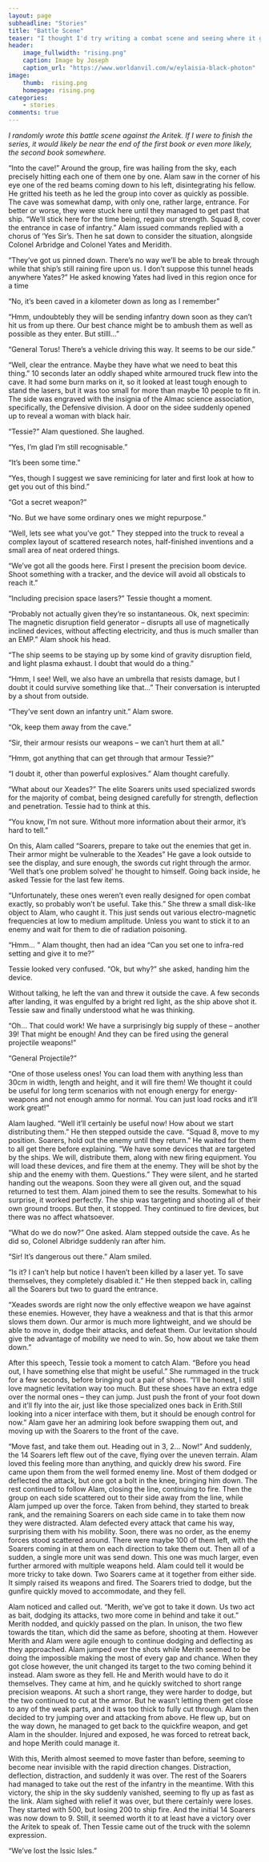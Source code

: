 ```yaml
---
layout: page
subheadline: "Stories"
title: "Battle Scene"
teaser: "I thought I'd try writing a combat scene and seeing where it goes - this was the result"
header:
    image_fullwidth: "rising.png"
    caption: Image by Joseph
    caption_url: "https://www.worldanvil.com/w/eylaisia-black-photon"
image:
    thumb:  rising.png
    homepage: rising.png
categories:
    - stories
comments: true
---
```


*I randomly wrote this battle scene against the Aritek. If I were to finish the series, it would likely be near the end of the first book or even more likely, the second book somewhere.*

<!--more-->

“Into the cave!” Around the group, fire was hailing from the sky, each precisely hitting each one of them one by one. Alam saw in the corner of his eye one of the red beams coming down to his left, disintegrating his fellow. He gritted his teeth as he led the group into cover as quickly as possible. The cave was somewhat damp, with only one, rather large, entrance. For better or worse, they were stuck here until they managed to get past that ship. “We’ll stick here for the time being, regain our strength. Squad 8, cover the entrance in case of infantry.” Alam issued commands replied with a chorus of ‘Yes Sir’s. Then he sat down to consider the situation, alongside Colonel Arbridge and Colonel Yates and Meridith.

“They’ve got us pinned down. There’s no way we’ll be able to break through while that ship’s still raining fire upon us. I don’t suppose this tunnel heads anywhere Yates?” He asked knowing Yates had lived in this region once for a time

“No, it’s been caved in a kilometer down as long as I remember”

“Hmm, undoubtebly they will be sending infantry down soon as they can’t hit us from up there. Our best chance might be to ambush them as well as possible as they enter. But stilll…”

“General Torus! There’s a vehicle driving this way. It seems to be our side.”

“Well, clear the entrance. Maybe they have what we need to beat this thing.” 10 seconds later an oddly shaped white armoured truck flew into the cave. It had some burn marks on it, so it looked at least tough enough to stand the lasers, but it was too small for more than maybe 10 people to fit in. The side was engraved with the insignia of the Almac science association, specifically, the Defensive division. A door on the sidee suddenly opened up to reveal a woman with black hair.

“Tessie?” Alam questioned. She laughed.

“Yes, I’m glad I’m still recognisable.”

“It’s been some time.”

“Yes, though I suggest we save reminicing for later and first look at how to get you out of this bind.”

“Got a secret weapon?”

“No. But we have some ordinary ones we might repurpose.”

“Well, lets see what you’ve got.” They stepped into the truck to reveal a complex layout of scattered research notes, half-finished inventions and a small area of neat ordered things.

“We’ve got all the goods here. First I present the precision boom device. Shoot something with a tracker, and the device will avoid all obsticals to reach it.”

“Including precision space lasers?” Tessie thought a moment.

“Probably not actually given they’re so instantaneous. Ok, next specimin: The magnetic disruption field generator – disrupts all use of magnetically inclined devices, without affecting electricity, and thus is much smaller than an EMP.” Alam shook his head.

“The ship seems to be staying up by some kind of gravity disruption field, and light plasma exhaust. I doubt that would do a thing.”

“Hmm, I see! Well, we also have an umbrella that resists damage, but I doubt it could survive something like that…” Their conversation is interupted by a shout from outside.

“They’ve sent down an infantry unit.” Alam swore.

“Ok, keep them away from the cave.”

“Sir, their armour resists our weapons – we can’t hurt them at all.”

“Hmm, got anything that can get through that armour Tessie?”

“I doubt it, other than powerful explosives.” Alam thought carefully.

“What about our Xeades?” The elite Soarers units used specialized swords for the majority of combat, being designed carefully for strength, deflection and penetration. Tessie had to think at this.

“You know, I’m not sure. Without more information about their armor, it’s hard to tell.”

On this, Alam called “Soarers, prepare to take out the enemies that get in. Their armor might be vulnerable to the Xeades” He gave a look outside to see the display, and sure enough, the swords cut right through the armor. ‘Well that’s one problem solved’ he thought to himself. Going back inside, he asked Tessie for the last few items.

“Unfortunately, these ones weren’t even really designed for open combat exactly, so probably won’t be useful. Take this.” She threw a small disk-like object to Alam, who caught it. This just sends out various electro-magnetic frequencies at low to medium amplitude. Unless you want to stick it to an enemy and wait for them to die of radiation poisoning.

“Hmm… ” Alam thought, then had an idea “Can you set one to infra-red setting and give it to me?”

Tessie looked very confused. “Ok, but why?” she asked, handing him the device.

Without talking, he left the van and threw it outside the cave. A few seconds after landing, it was engulfed by a bright red light, as the ship above shot it. Tessie saw and finally understood what he was thinking.

“Oh… That could work! We have a surprisingly big supply of these – another 39! That might be enough! And they can be fired using the general projectile weapons!”

“General Projectile?”

“One of those useless ones! You can load them with anything less than 30cm in width, length and height, and it will fire them! We thought it could be useful for long term scenarios with not enough energy for energy-weapons and not enough ammo for normal. You can just load rocks and it’ll work great!”

Alam laughed. “Well it’ll certainly be useful now! How about we start distributing them.” He then stepped outside the cave. “Squad 8, move to my position. Soarers, hold out the enemy until they return.” He waited for them to all get there before explaining. “We have some devices that are targeted by the ships. We will, distribute them, along with new firing equipment. You will load these devices, and fire them at the enemy. They will be shot by the ship and the enemy with them. Questions.” They were silent, and he started handing out the weapons. Soon they were all given out, and the squad returned to test them. Alam joined them to see the results. Somewhat to his surprise, it worked perfectly. The ship was targeting and shooting all of their own ground troops. But then, it stopped. They continued to fire devices, but there was no affect whatsoever.

“What do we do now?” One asked. Alam stepped outside the cave. As he did so, Colonel Albridge suddenly ran after him.

“Sir! It’s dangerous out there.” Alam smiled.

“Is it? I can’t help but notice I haven’t been killed by a laser yet. To save themselves, they completely disabled it.” He then stepped back in, calling all the Soarers but two to guard the entrance.

“Xeades swords are right now the only effective weapon we have against these enemies. However, they have a weakness and that is that this armor slows them down. Our armor is much more lightweight, and we should be able to move in, dodge their attacks, and defeat them. Our levitation should give the advantage of mobility we need to win. So, how about we take them down.”

After this speech, Tessie took a moment to catch Alam. “Before you head out, I have something else that might be useful.” She rummaged in the truck for a few seconds, before bringing out a pair of shoes. “I’ll be honest, I still love magnetic levitation way too much. But these shoes have an extra edge over the normal ones – they can jump. Just push the front of your foot down and it’ll fly into the air, just like those specialized ones back in Erith.Still looking into a nicer interface with them, but it should be enough control for now.” Alam gave her an admiring look before swapping them out, and moving up with the Soarers to the front of the cave.

“Move fast, and take them out. Heading out in 3, 2… Now!” And suddenly, the 14 Soarers left flew out of the cave, flying over the uneven terrain. Alam loved this feeling more than anything, and quickly drew his sword. Fire came upon them from the well formed enemy line. Most of them dodged or deflected the attack, but one got a bolt in the knee, bringing him down. The rest continued to follow Alam, closing the line, continuing to fire. Then the group on each side scattered out to their side away from the line, while Alam jumped up over the force. Taken from behind, they started to break rank, and the remaining Soarers on each side came in to take them now they were distracted. Alam defected every attack that came his way, surprising them with his mobility. Soon, there was no order, as the enemy forces stood scattered around. There were maybe 100 of them left, with the Soarers coming in at them on each direction to take them out. Then all of a sudden, a single more unit was send down. This one was much larger, even further armored with multiple weapons held. Alam could tell it would be more tricky to take down. Two Soarers came at it together from either side. It simply raised its weapons and fired. The Soarers tried to dodge, but the gunfire quickly moved to accommodate, and they fell.

Alam noticed and called out. “Merith, we’ve got to take it down. Us two act as bait, dodging its attacks, two more come in behind and take it out.” Merith nodded, and quickly passed on the plan. In unison, the two flew towards the titan, which did the same as before, shooting at them. However Merith and Alam were agile enough to continue dodging and deflecting as they approached. Alam jumped over the shots while Merith seemed to be doing the impossible making the most of every gap and chance. When they got close however, the unit changed its target to the two coming behind it instead. Alam swore as they fell. He and Merith would have to do it themselves. They came at him, and he quickly switched to short range precision weapons. At such a short range, they were harder to dodge, but the two continued to cut at the armor. But he wasn’t letting them get close to any of the weak parts, and it was too thick to fully cut through. Alam then decided to try jumping over and attacking from above. He flew up, but on the way down, he managed to get back to the quickfire weapon, and get Alam in the shoulder. Injured and exposed, he was forced to retreat back, and hope Merith could manage it.

With this, Merith almost seemed to move faster than before, seeming to become near invisible with the rapid direction changes. Distraction, deflection, distraction, and suddenly it was over. The rest of the Soarers had managed to take out the rest of the infantry in the meantime. With this victory, the ship in the sky suddenly vanished, seeming to fly up as fast as the link. Alam sighed with relief it was over, but there certainly were loses. They started with 500, but losing 200 to ship fire. And the initial 14 Soarers was now down to 9. Still, it seemed worth it to at least have a victory over the Aritek to speak of. Then Tessie came out of the truck with the solemn expression.

“We’ve lost the Issic Isles.”